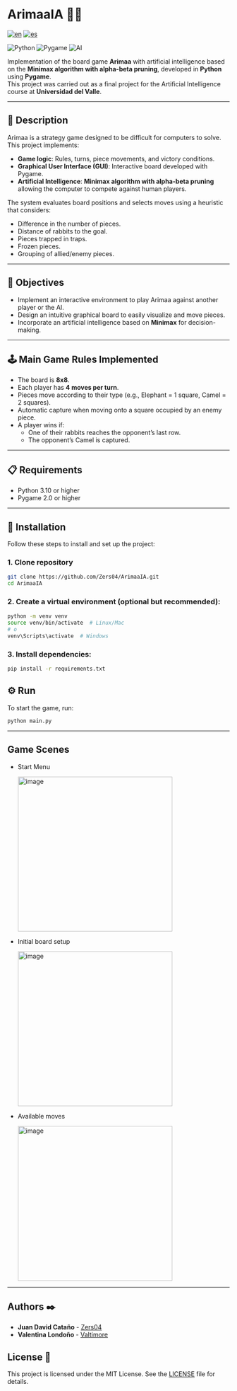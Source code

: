 # ArimaaIA 🎲🤖

[![en](https://img.shields.io/badge/lang-en-blue.svg)](https://github.com/Zers04/ArimaaIA/blob/main/README.md)
[![es](https://img.shields.io/badge/lang-es-blue.svg)](https://github.com/Zers04/ArimaaIA/blob/main/README-es.md)

![Python](https://img.shields.io/badge/Python-3.10%2B-blue)
![Pygame](https://img.shields.io/badge/Pygame-2.0%2B-green)
![AI](https://img.shields.io/badge/AI-Minimax%20%2B%20Alpha--Beta-red)

Implementation of the board game **Arimaa** with artificial intelligence based on the **Minimax algorithm with alpha-beta pruning**, developed in **Python** using **Pygame**.  
This project was carried out as a final project for the Artificial Intelligence course at **Universidad del Valle**.

---

## 📖 Description

Arimaa is a strategy game designed to be difficult for computers to solve.  
This project implements:

- **Game logic**: Rules, turns, piece movements, and victory conditions.
- **Graphical User Interface (GUI)**: Interactive board developed with Pygame.
- **Artificial Intelligence**: **Minimax algorithm with alpha-beta pruning** allowing the computer to compete against human players.

The system evaluates board positions and selects moves using a heuristic that considers:
- Difference in the number of pieces.
- Distance of rabbits to the goal.
- Pieces trapped in traps.
- Frozen pieces.
- Grouping of allied/enemy pieces.

---

## 🎯 Objectives

- Implement an interactive environment to play Arimaa against another player or the AI.
- Design an intuitive graphical board to easily visualize and move pieces.
- Incorporate an artificial intelligence based on **Minimax** for decision-making.

---

## 🕹️ Main Game Rules Implemented

- The board is **8x8**.
- Each player has **4 moves per turn**.
- Pieces move according to their type (e.g., Elephant = 1 square, Camel = 2 squares).
- Automatic capture when moving onto a square occupied by an enemy piece.
- A player wins if:
  - One of their rabbits reaches the opponent’s last row.
  - The opponent’s Camel is captured.

---

## 📋 Requirements

- Python 3.10 or higher  
- Pygame 2.0 or higher  

---

## 🚀 Installation

Follow these steps to install and set up the project:

### 1. Clone repository
```bash
git clone https://github.com/Zers04/ArimaaIA.git
cd ArimaaIA
```

### 2. Create a virtual environment (optional but recommended):
 ```bash
 python -m venv venv
 source venv/bin/activate  # Linux/Mac
 # o
 venv\Scripts\activate  # Windows
 ```

### 3. Install dependencies:
```bash
pip install -r requirements.txt
```

## ⚙️ Run

To start the game, run:

```bash
python main.py
```

---

## Game Scenes

* Start Menu

  <img width="350" height="350" alt="image" src="https://github.com/user-attachments/assets/3229ed3b-9648-487b-b3e4-086c6c28654d" />

* Initial board setup

  <img width="350" height="350" alt="image" src="https://github.com/user-attachments/assets/44128413-c627-46b3-b725-d411e4b8e184" />

* Available moves

  <img width="350" height="350" alt="image" src="https://github.com/user-attachments/assets/72e42685-a65f-42f4-92d1-b87f47a7ef06" />

---

## Authors ✒️

* **Juan David Cataño** - [Zers04](https://github.com/Zers04)
* **Valentina Londoño** - [Valtimore](https://github.com/valtimore)

## License 📄

This project is licensed under the MIT License. See the [LICENSE](LICENSE) file for details.
